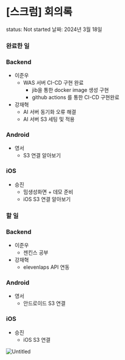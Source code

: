 # [스크럼] 회의록

status: Not started
날짜: 2024년 3월 18일

### 완료한 일

### Backend

- 이준우
    - WAS 서버 CI-CD 구현 완료
        - jib을 통한 docker image 생성 구현
        - github actions 를 통한 CI-CD 구현완료
- 강재혁
    - AI 서버 동기화 오류 해결
    - AI 서버 S3 세팅 및 적용

### Android

- 영서
    - S3 연결 알아보기

### iOS

- 승진
    - 밈생성화면 + 데모 준비
    - iOS S3 연결 알아보기
    

### 할 일

### Backend

- 이준우
    - 젠킨스 공부
- 강재혁
    - elevenlaps API 연동

### Android

- 영서
    - 안드로이드 S3 연결

### iOS

- 승진
    - iOS S3 연결

![Untitled](%5B%E1%84%89%E1%85%B3%E1%84%8F%E1%85%B3%E1%84%85%E1%85%A5%E1%86%B7%5D%20%E1%84%92%E1%85%AC%E1%84%8B%E1%85%B4%E1%84%85%E1%85%A9%E1%86%A8%2042e7bc939b154e1da6d21b2fceff5527/Untitled.png)